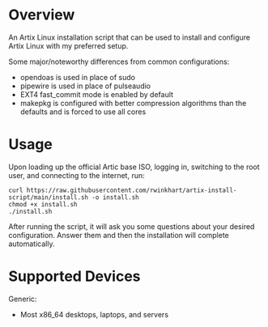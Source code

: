 # Overview
An Artix Linux installation script that can be used to install and configure Artix Linux with my preferred setup.

Some major/noteworthy differences from common configurations:

- opendoas is used in place of sudo
- pipewire is used in place of pulseaudio
- EXT4 fast_commit mode is enabled by default
- makepkg is configured with better compression algorithms than the defaults and is forced to use all cores

# Usage
Upon loading up the official Artic base ISO, logging in, switching to the root user, and connecting to the internet, run:

```
curl https://raw.githubusercontent.com/rwinkhart/artix-install-script/main/install.sh -o install.sh
chmod +x install.sh
./install.sh
```

After running the script, it will ask you some questions about your desired configuration. Answer them and then the installation will complete automatically.

# Supported Devices
Generic:

- Most x86_64 desktops, laptops, and servers
